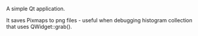 A simple Qt application.

It saves Pixmaps to png files - useful when debugging histogram collection that uses QWidget::grab().
